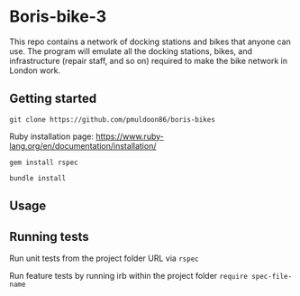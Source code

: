 # Boris-bike-3

This repo contains a network of docking stations and bikes that anyone can use. The program will emulate all the docking stations, bikes, and infrastructure (repair staff, and so on) required to make the bike network in London work.

## Getting started

`git clone https://github.com/pmuldoon86/boris-bikes`

Ruby installation page: https://www.ruby-lang.org/en/documentation/installation/

`gem install rspec`

`bundle install`

## Usage




## Running tests

Run unit tests from the project folder URL via `rspec`

Run feature tests by running irb within the project folder `require spec-file-name`
